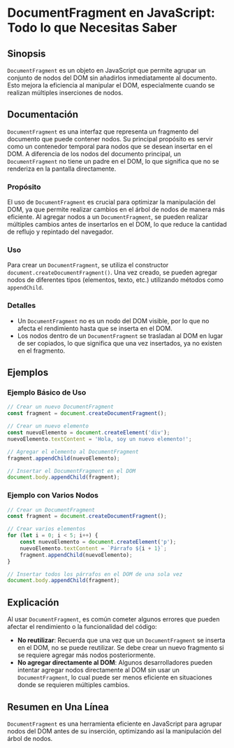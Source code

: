 <!--
Meta Description: # DocumentFragment en JavaScript: Todo lo que Necesitas Saber ## Sinopsis `DocumentFragment` es un objeto en JavaScript que permite agrupar un conjunt...
Meta Keywords: documentfragment, que, dom, nodos, del
-->

# DocumentFragment en JavaScript: Todo lo que Necesitas Saber

## Sinopsis
`DocumentFragment` es un objeto en JavaScript que permite agrupar un conjunto de nodos del DOM sin añadirlos inmediatamente al documento. Esto mejora la eficiencia al manipular el DOM, especialmente cuando se realizan múltiples inserciones de nodos.

## Documentación
`DocumentFragment` es una interfaz que representa un fragmento del documento que puede contener nodos. Su principal propósito es servir como un contenedor temporal para nodos que se desean insertar en el DOM. A diferencia de los nodos del documento principal, un `DocumentFragment` no tiene un padre en el DOM, lo que significa que no se renderiza en la pantalla directamente.

### Propósito
El uso de `DocumentFragment` es crucial para optimizar la manipulación del DOM, ya que permite realizar cambios en el árbol de nodos de manera más eficiente. Al agregar nodos a un `DocumentFragment`, se pueden realizar múltiples cambios antes de insertarlos en el DOM, lo que reduce la cantidad de reflujo y repintado del navegador.

### Uso
Para crear un `DocumentFragment`, se utiliza el constructor `document.createDocumentFragment()`. Una vez creado, se pueden agregar nodos de diferentes tipos (elementos, texto, etc.) utilizando métodos como `appendChild`.

### Detalles
- Un `DocumentFragment` no es un nodo del DOM visible, por lo que no afecta el rendimiento hasta que se inserta en el DOM.
- Los nodos dentro de un `DocumentFragment` se trasladan al DOM en lugar de ser copiados, lo que significa que una vez insertados, ya no existen en el fragmento.

## Ejemplos
### Ejemplo Básico de Uso
```javascript
// Crear un nuevo DocumentFragment
const fragment = document.createDocumentFragment();

// Crear un nuevo elemento
const nuevoElemento = document.createElement('div');
nuevoElemento.textContent = 'Hola, soy un nuevo elemento!';

// Agregar el elemento al DocumentFragment
fragment.appendChild(nuevoElemento);

// Insertar el DocumentFragment en el DOM
document.body.appendChild(fragment);
```

### Ejemplo con Varios Nodos
```javascript
// Crear un DocumentFragment
const fragment = document.createDocumentFragment();

// Crear varios elementos
for (let i = 0; i < 5; i++) {
    const nuevoElemento = document.createElement('p');
    nuevoElemento.textContent = `Párrafo ${i + 1}`;
    fragment.appendChild(nuevoElemento);
}

// Insertar todos los párrafos en el DOM de una sola vez
document.body.appendChild(fragment);
```

## Explicación
Al usar `DocumentFragment`, es común cometer algunos errores que pueden afectar el rendimiento o la funcionalidad del código:

- **No reutilizar**: Recuerda que una vez que un `DocumentFragment` se inserta en el DOM, no se puede reutilizar. Se debe crear un nuevo fragmento si se requiere agregar más nodos posteriormente.
- **No agregar directamente al DOM**: Algunos desarrolladores pueden intentar agregar nodos directamente al DOM sin usar un `DocumentFragment`, lo cual puede ser menos eficiente en situaciones donde se requieren múltiples cambios.

## Resumen en Una Línea
`DocumentFragment` es una herramienta eficiente en JavaScript para agrupar nodos del DOM antes de su inserción, optimizando así la manipulación del árbol de nodos.